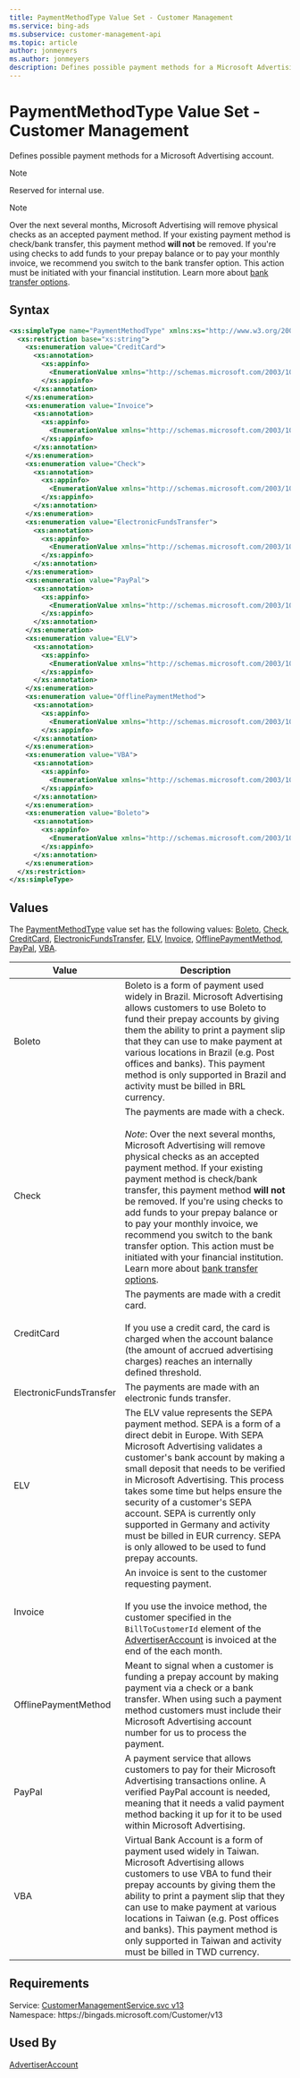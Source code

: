 ```yaml
---
title: PaymentMethodType Value Set - Customer Management
ms.service: bing-ads
ms.subservice: customer-management-api
ms.topic: article
author: jonmeyers
ms.author: jonmeyers
description: Defines possible payment methods for a Microsoft Advertising account.
---
```

# PaymentMethodType Value Set - Customer Management
Defines possible payment methods for a Microsoft Advertising account.

> [!NOTE]
> Reserved for internal use.

> [!NOTE]
> Over the next several months, Microsoft Advertising will remove physical checks as an accepted payment method. If your existing payment method is check/bank transfer, this payment method **will not** be removed.  If you're using checks to add funds to your prepay balance or to pay your monthly invoice, we recommend you switch to the bank transfer option.  This action must be initiated with your financial institution. Learn more about [bank transfer options](https://help.ads.microsoft.com/#apex/ads/en/60015/3-500). 

## Syntax
```xml
<xs:simpleType name="PaymentMethodType" xmlns:xs="http://www.w3.org/2001/XMLSchema">
  <xs:restriction base="xs:string">
    <xs:enumeration value="CreditCard">
      <xs:annotation>
        <xs:appinfo>
          <EnumerationValue xmlns="http://schemas.microsoft.com/2003/10/Serialization/">1</EnumerationValue>
        </xs:appinfo>
      </xs:annotation>
    </xs:enumeration>
    <xs:enumeration value="Invoice">
      <xs:annotation>
        <xs:appinfo>
          <EnumerationValue xmlns="http://schemas.microsoft.com/2003/10/Serialization/">2</EnumerationValue>
        </xs:appinfo>
      </xs:annotation>
    </xs:enumeration>
    <xs:enumeration value="Check">
      <xs:annotation>
        <xs:appinfo>
          <EnumerationValue xmlns="http://schemas.microsoft.com/2003/10/Serialization/">3</EnumerationValue>
        </xs:appinfo>
      </xs:annotation>
    </xs:enumeration>
    <xs:enumeration value="ElectronicFundsTransfer">
      <xs:annotation>
        <xs:appinfo>
          <EnumerationValue xmlns="http://schemas.microsoft.com/2003/10/Serialization/">4</EnumerationValue>
        </xs:appinfo>
      </xs:annotation>
    </xs:enumeration>
    <xs:enumeration value="PayPal">
      <xs:annotation>
        <xs:appinfo>
          <EnumerationValue xmlns="http://schemas.microsoft.com/2003/10/Serialization/">5</EnumerationValue>
        </xs:appinfo>
      </xs:annotation>
    </xs:enumeration>
    <xs:enumeration value="ELV">
      <xs:annotation>
        <xs:appinfo>
          <EnumerationValue xmlns="http://schemas.microsoft.com/2003/10/Serialization/">6</EnumerationValue>
        </xs:appinfo>
      </xs:annotation>
    </xs:enumeration>
    <xs:enumeration value="OfflinePaymentMethod">
      <xs:annotation>
        <xs:appinfo>
          <EnumerationValue xmlns="http://schemas.microsoft.com/2003/10/Serialization/">7</EnumerationValue>
        </xs:appinfo>
      </xs:annotation>
    </xs:enumeration>
    <xs:enumeration value="VBA">
      <xs:annotation>
        <xs:appinfo>
          <EnumerationValue xmlns="http://schemas.microsoft.com/2003/10/Serialization/">8</EnumerationValue>
        </xs:appinfo>
      </xs:annotation>
    </xs:enumeration>
    <xs:enumeration value="Boleto">
      <xs:annotation>
        <xs:appinfo>
          <EnumerationValue xmlns="http://schemas.microsoft.com/2003/10/Serialization/">9</EnumerationValue>
        </xs:appinfo>
      </xs:annotation>
    </xs:enumeration>
  </xs:restriction>
</xs:simpleType>
```

## <a name="values"></a>Values

The [PaymentMethodType](paymentmethodtype.md) value set has the following values: [Boleto](#boleto), [Check](#check), [CreditCard](#creditcard), [ElectronicFundsTransfer](#electronicfundstransfer), [ELV](#elv), [Invoice](#invoice), [OfflinePaymentMethod](#offlinepaymentmethod), [PayPal](#paypal), [VBA](#vba).

|Value|Description|
|-----------|---------------|
|<a name="boleto"></a>Boleto|Boleto is a form of payment used widely in Brazil. Microsoft Advertising allows customers to use Boleto to fund their prepay accounts by giving them the ability to print a payment slip that they can use to make payment at various locations in Brazil (e.g. Post offices and banks). This payment method is only supported in Brazil and activity must be billed in BRL currency.|
|<a name="check"></a>Check|The payments are made with a check.<br /><br />*Note*: Over the next several months, Microsoft Advertising will remove physical checks as an accepted payment method. If your existing payment method is check/bank transfer, this payment method **will not** be removed.  If you're using checks to add funds to your prepay balance or to pay your monthly invoice, we recommend you switch to the bank transfer option.  This action must be initiated with your financial institution. Learn more about [bank transfer options](https://help.ads.microsoft.com/#apex/ads/en/60015/3-500). |
|<a name="creditcard"></a>CreditCard|The payments are made with a credit card.<br/><br/>If you use a credit card, the card is charged when the account balance (the amount of accrued advertising charges) reaches an internally defined threshold.|
|<a name="electronicfundstransfer"></a>ElectronicFundsTransfer|The payments are made with an electronic funds transfer.|
|<a name="elv"></a>ELV|The ELV value represents the SEPA payment method. SEPA is a form of a direct debit in Europe. With SEPA Microsoft Advertising validates a customer's bank account by making a small deposit that needs to be verified in Microsoft Advertising. This process takes some time but helps ensure the security of a customer's SEPA account. SEPA is currently only supported in Germany and activity must be billed in EUR currency. SEPA is only allowed to be used to fund prepay accounts.|
|<a name="invoice"></a>Invoice|An invoice is sent to the customer requesting payment.<br/><br/>If you use the invoice method, the customer specified in the `BillToCustomerId` element of the [AdvertiserAccount](advertiseraccount.md) is invoiced at the end of the each month.|
|<a name="offlinepaymentmethod"></a>OfflinePaymentMethod|Meant to signal when a customer is funding a prepay account by making payment via a check or a bank transfer. When using such a payment method customers must include their Microsoft Advertising account number for us to process the payment.|
|<a name="paypal"></a>PayPal|A payment service that allows customers to pay for their Microsoft Advertising transactions online. A verified PayPal account is needed, meaning that it needs a valid payment method backing it up for it to be used within Microsoft Advertising.|
|<a name="vba"></a>VBA|Virtual Bank Account is a form of payment used widely in Taiwan. Microsoft Advertising allows customers to use VBA to fund their prepay accounts by giving them the ability to print a payment slip that they can use to make payment at various locations in Taiwan (e.g. Post offices and banks). This payment method is only supported in Taiwan and activity must be billed in TWD currency.|

## Requirements
Service: [CustomerManagementService.svc v13](https://clientcenter.api.bingads.microsoft.com/Api/CustomerManagement/v13/CustomerManagementService.svc)  
Namespace: https\://bingads.microsoft.com/Customer/v13  

## Used By
[AdvertiserAccount](advertiseraccount.md)  
